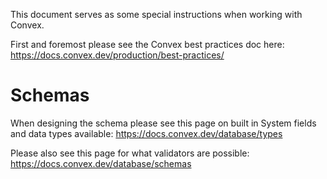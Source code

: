 This document serves as some special instructions when working with Convex.

First and foremost please see the Convex best practices doc here: https://docs.convex.dev/production/best-practices/

# Schemas

When designing the schema please see this page on built in System fields and data types available: https://docs.convex.dev/database/types

Please also see this page for what validators are possible: https://docs.convex.dev/database/schemas